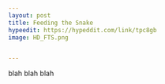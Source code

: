 ```yaml
---
layout: post
title: Feeding the Snake
hypeedit: https://hypeddit.com/link/tpc8gb
image: HD_FTS.png


---
```

blah blah blah

